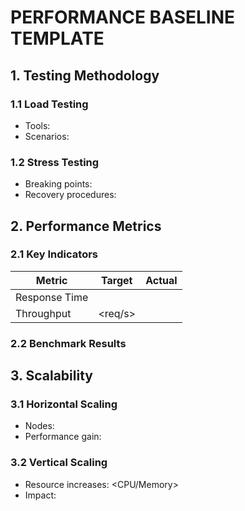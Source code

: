 # PERFORMANCE BASELINE TEMPLATE
<!-- Document Version: 1.0 -->
<!-- Last Updated: DATE -->

## 1. Testing Methodology
### 1.1 Load Testing
- Tools: <List of tools>
- Scenarios: <Description of test cases>

### 1.2 Stress Testing
- Breaking points: <Identify system limits>
- Recovery procedures: <Describe recovery steps>

## 2. Performance Metrics
### 2.1 Key Indicators
| Metric | Target | Actual |
|--------|--------|--------|
| Response Time | <ms> |        |
| Throughput | <req/s> |      |

### 2.2 Benchmark Results
<!-- Include graphs/tables of results -->

## 3. Scalability
### 3.1 Horizontal Scaling
- Nodes: <Number>
- Performance gain: <Percentage>

### 3.2 Vertical Scaling
- Resource increases: <CPU/Memory>
- Impact: <Performance improvement>